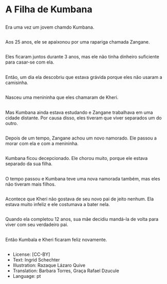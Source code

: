 # A Filha de Kumbana

##
Era uma vez um jovem
chamdo Kumbana.

##
Aos 25 anos, ele se
apaixonou por uma
rapariga chamada
Zangane.

##
Eles ficaram juntos
durante 3 anos, mas ele
não tinha dinheiro
suficiente para casar-se
com ela.

##
Então, um dia ela
descobriu que estava
grávida porque eles não
usaram a camisinha.

##
Nasceu uma menininha
que eles chamaram de
Kheri.

##
Mas Kumbana ainda
estava estudando e
Zangane trabalhava em
uma cidade distante.
Por causa disso, eles
tiveram que viver
separados um do outro.

##
Depois de um tempo,
Zangane achou um
novo namorado. Ele
passou a morar com ela
e com a menininha.

##
Kumbana ficou
decepcionado. Ele
chorou muito, porque
ele estava separado da
sua filha.

##
O tempo passou e
Kumbana teve uma
nova namorada
também, mas eles não
tiveram mais filhos.

##
Acontece que Kheri não
gostava de seu novo
pai de jeito nenhum. Ela
estava muito infeliz e
ele costumava a bater
nela.

##
Quando ela completou
12 anos, sua mãe
decidiu mandá-la de
volta para viver com
seu verdadeiro pai.

##
Então Kumbala e Kheri
ficaram feliz
novamente.

##
* License: [CC-BY]
* Text: Ingrid Schechter
* Illustration: Razaque Lázaro Quive
* Translation: Barbara Torres, Graça Rafael Dzucule
* Language: pt

